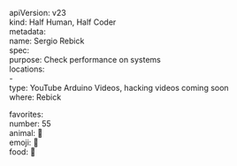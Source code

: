 apiVersion: v23 <br />
kind: Half Human, Half Coder <br />
metadata: <br />
name: Sergio Rebick <br />
spec: <br />
  purpose: Check performance on systems <br />
  locations: <br />
    - <br />
      type: YouTube Arduino Videos, hacking videos coming soon <br />
      where: Rebick <br />
   
  favorites: <br />
    number: 55 <br />
    animal: :penguin: <br />
    emoji: :rocket: <br />
    food: :apple: <br />
